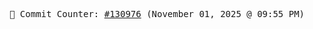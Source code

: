 <p align="center">
    <samp>
        📮 Commit Counter: <a href="https://github.com/Javascript-void0/Javascript-void0/commits/main">#130976</a> (November 01, 2025 @ 09:55 PM)
    </samp>
</p>